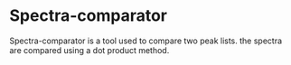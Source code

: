 # Spectra-comparator
Spectra-comparator is a tool  used to compare two peak lists. the spectra are compared using a dot product method.
